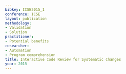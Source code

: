 ```yaml
---
bibkey: ICSE2015_1
conference: ICSE
layout: publication
methodology:
- Validation
- Solution
practitioner:
- Potential benefits
researcher:
- Automation
- Program comprehension
title: Interactive Code Review for Systematic Changes
year: 2015
---
```


